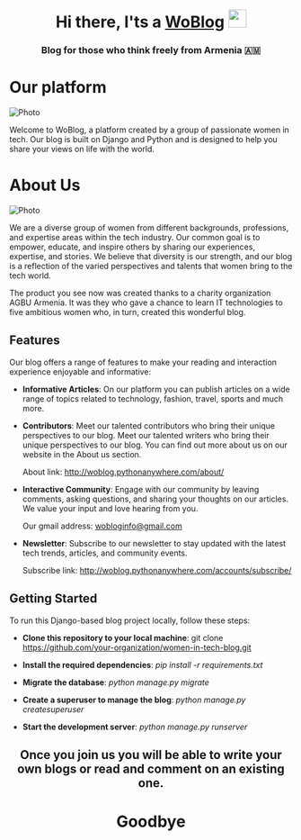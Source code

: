 <h1 align="center">Hi there, I'ts a <a href="http://woblog.pythonanywhere.com" target="_blank">WoBlog</a> 
<img src="https://github.com/blackcater/blackcater/raw/main/images/Hi.gif" height="32"/></h1>
<h3 align="center">Blog for those who think freely from Armenia 🇦🇲</h3>


# Our platform


<img src="/home/almastasoyan/Desktop/Courses/women_blogapp/photo_readme/Screenshot from 2023-09-19 03-55-57.png" alt="Photo">

Welcome to WoBlog, a platform created by a group of passionate women in tech. Our blog is built on Django and Python and is designed to help you share your views on life with the world.

# About Us

<img src="/home/almastasoyan/Desktop/Courses/women_blogapp/photo_readme/-770x482-cc6.jpg" alt="Photo">

We are a diverse group of women from different backgrounds, professions, and expertise areas within the tech industry. Our common goal is to empower, educate, and inspire others by sharing our experiences, expertise, and stories. We believe that diversity is our strength, and our blog is a reflection of the varied perspectives and talents that women bring to the tech world.

The product you see now was created thanks to a charity organization
AGBU Armenia. It was they who gave a chance to learn IT technologies to five ambitious women who, in turn, created this wonderful blog.


## Features

Our blog offers a range of features to make your reading and interaction experience enjoyable and informative:

- **Informative Articles**: On our platform you can publish articles on a wide range of topics related to technology, fashion, travel, sports and much more.

- **Contributors**: Meet our talented contributors who bring their unique perspectives to our blog. Meet our talented writers who bring their unique perspectives to our blog. You can find out more about us on our website in the About us section.

    About link: http://woblog.pythonanywhere.com/about/

- **Interactive Community**: Engage with our community by leaving comments, asking questions, and sharing your thoughts on our articles. We value your input and love hearing from you.

    Our gmail address: wobloginfo@gmail.com

- **Newsletter**: Subscribe to our newsletter to stay updated with the latest tech trends, articles, and community events.

    Subscribe link: http://woblog.pythonanywhere.com/accounts/subscribe/


## Getting Started

To run this Django-based blog project locally, follow these steps:


  - **Clone this repository to your local machine**: git clone https://github.com/your-organization/women-in-tech-blog.git

  - **Install the required dependencies**: _pip install -r requirements.txt_

  - **Migrate the database**: _python manage.py migrate_

  - **Create a superuser to manage the blog**: _python manage.py createsuperuser_

  - **Start the development server**: _python manage.py runserver_


<h2 align="center">Once you join us you will be able to write your own blogs or read and comment on an existing one.
</h2>
<h1 align="center">Goodbye</h1 :v: > 



